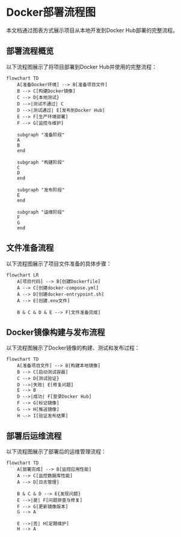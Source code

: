 # Docker部署流程图

本文档通过图表方式展示项目从本地开发到Docker Hub部署的完整流程。

## 部署流程概览

以下流程图展示了将项目部署到Docker Hub并使用的完整流程：

```mermaid
flowchart TD
    A[准备Docker环境] --> B[准备项目文件]
    B --> C[构建Docker镜像]
    C --> D{本地测试}
    D -->|测试不通过| C
    D -->|测试通过| E[发布到Docker Hub]
    E --> F[生产环境部署]
    F --> G[监控与维护]
    
    subgraph "准备阶段"
    A
    B
    end
    
    subgraph "构建阶段"
    C
    D
    end
    
    subgraph "发布阶段"
    E
    end
    
    subgraph "运维阶段"
    F
    G
    end
```

## 文件准备流程

以下流程图展示了项目文件准备的具体步骤：

```mermaid
flowchart LR
    A[项目代码] --> B[创建Dockerfile]
    A --> C[创建docker-compose.yml]
    A --> D[创建docker-entrypoint.sh]
    A --> E[创建.env文件]
    
    B & C & D & E --> F[文件准备完成]
```

## Docker镜像构建与发布流程

以下流程图展示了Docker镜像的构建、测试和发布过程：

```mermaid
flowchart TD
    A[准备项目文件] --> B[构建本地镜像]
    B --> C[启动测试容器]
    C --> D{测试验证}
    D -->|失败| E[修复问题]
    E --> B
    D -->|成功| F[登录Docker Hub]
    F --> G[标记镜像]
    G --> H[推送镜像]
    H --> I[验证发布结果]
```

## 部署后运维流程

以下流程图展示了部署后的运维管理流程：

```mermaid
flowchart TD
    A[部署完成] --> B[监控应用性能]
    A --> C[监控数据库性能]
    A --> D[日志管理]
    
    B & C & D --> E{发现问题}
    E -->|是| F[问题排查与修复]
    F --> G[更新镜像版本]
    G --> A
    
    E -->|否| H[定期维护]
    H --> A
``` 